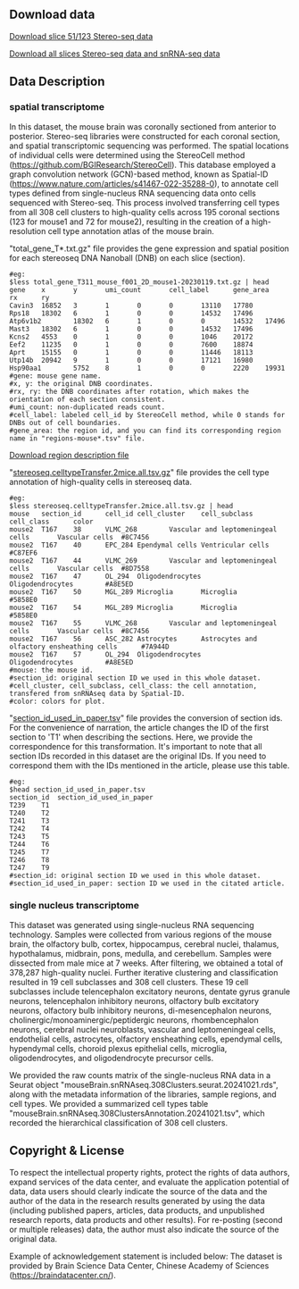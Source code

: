 ## Download data

[Download slice 51/123 Stereo-seq data](https://example.com)

[Download all slices Stereo-seq data and snRNA-seq data](https://example.com)

## Data Description

### spatial transcriptome
In this dataset, the mouse brain was coronally sectioned from anterior to posterior. Stereo-seq libraries were constructed for each coronal section, and spatial transcriptomic sequencing was performed. The spatial locations of individual cells were determined using the StereoCell method (https://github.com/BGIResearch/StereoCell). This database employed a graph convolution network (GCN)-based method, known as Spatial-ID (https://www.nature.com/articles/s41467-022-35288-0), to annotate cell types defined from single-nucleus RNA sequencing data onto cells sequenced with Stereo-seq. This process involved transferring cell types from all 308 cell clusters to high-quality cells across 195 coronal sections (123 for mouse1 and 72 for mouse2), resulting in the creation of a high-resolution cell type annotation atlas of the mouse brain.

"total_gene_T*.txt.gz" file provides the gene expression and spatial position for each stereoseq DNA Nanoball (DNB) on each slice (section).
~~~shell
#eg: 
$less total_gene_T311_mouse_f001_2D_mouse1-20230119.txt.gz | head
gene    x       y       umi_count       cell_label      gene_area       rx      ry
Cavin3  16852   3       1       0       0       13110   17780
Rps18   18302   6       1       0       0       14532   17496
Atp6v1b2        18302   6       1       0       0       14532   17496
Mast3   18302   6       1       0       0       14532   17496
Kcns2   4553    0       1       0       0       1046    20172
Eef2    11235   0       1       0       0       7600    18874
Aprt    15155   0       1       0       0       11446   18113
Utp14b  20942   9       1       0       0       17121   16980
Hsp90aa1        5752    8       1       0       0       2220    19931
#gene: mouse gene name.
#x, y: the original DNB coordinates.
#rx, ry: the DNB coordinates after rotation, which makes the orientation of each section consistent.
#umi_count: non-duplicated reads count.
#cell_label: labeled cell_id by StereoCell method, while 0 stands for DNBs out of cell boundaries.
#gene_area: the region id, and you can find its corresponding region name in "regions-mouse*.tsv" file.
~~~
[Download region description file](https://example.com)

"[stereoseq.celltypeTransfer.2mice.all.tsv.gz](https://example.com)" file provides the cell type annotation of high-quality cells in stereoseq data.
~~~shell
#eg:
$less stereoseq.celltypeTransfer.2mice.all.tsv.gz | head
mouse   section_id      cell_id cell_cluster    cell_subclass   cell_class      color
mouse2  T167    38      VLMC_268        Vascular and leptomeningeal cells       Vascular cells  #8C7456
mouse2  T167    40      EPC_284 Ependymal cells Ventricular cells       #C87EF6
mouse2  T167    44      VLMC_269        Vascular and leptomeningeal cells       Vascular cells  #8D7558
mouse2  T167    47      OL_294  Oligodendrocytes        Oligodendrocytes        #A8E5ED
mouse2  T167    50      MGL_289 Microglia       Microglia       #5858E0
mouse2  T167    54      MGL_289 Microglia       Microglia       #5858E0
mouse2  T167    55      VLMC_268        Vascular and leptomeningeal cells       Vascular cells  #8C7456
mouse2  T167    56      ASC_282 Astrocytes      Astrocytes and olfactory ensheathing cells      #7A944D
mouse2  T167    57      OL_294  Oligodendrocytes        Oligodendrocytes        #A8E5ED
#mouse: the mouse id.
#section_id: original section ID we used in this whole dataset.
#cell_cluster, cell_subclass, cell_class: the cell annotation, transfered from snRNAseq data by Spatial-ID.
#color: colors for plot.
~~~

"[section_id_used_in_paper.tsv](https://example.com)" file provides the conversion of section ids. For the convenience of narration, the article changes the ID of the first section to 'T1' when describing the sections. Here, we provide the correspondence for this transformation. It's important to note that all section IDs recorded in this dataset are the original IDs. If you need to correspond them with the IDs mentioned in the article, please use this table.
~~~shell
#eg:
$head section_id_used_in_paper.tsv
section_id	section_id_used_in_paper
T239	T1
T240	T2
T241	T3
T242	T4
T243	T5
T244	T6
T245	T7
T246	T8
T247	T9
#section_id: original section ID we used in this whole dataset.
#section_id_used_in_paper: section ID we used in the citated article.
~~~

### single nucleus transcriptome
This dataset was generated using single-nucleus RNA sequencing technology. Samples were collected from various regions of the mouse brain, the olfactory bulb, cortex, hippocampus, cerebral nuclei, thalamus, hypothalamus, midbrain, pons, medulla, and cerebellum. Samples were dissected from male mice at 7 weeks. After filtering, we obtained a total of 378,287 high-quality nuclei. Further iterative clustering and classification resulted in 19 cell subclasses and 308 cell clusters. These 19 cell subclasses include telencephalon excitatory neurons, dentate gyrus granule neurons, telencephalon inhibitory neurons, olfactory bulb excitatory neurons, olfactory bulb inhibitory neurons, di-mesencephalon neurons, cholinergic/monoaminergic/peptidergic neurons, rhombencephalon neurons, cerebral nuclei neuroblasts, vascular and leptomeningeal cells, endothelial cells, astrocytes, olfactory ensheathing cells, ependymal cells, hypendymal cells, choroid plexus epithelial cells, microglia, oligodendrocytes, and oligodendrocyte precursor cells.

We provided the raw counts matrix of the single-nucleus RNA data in a Seurat object "mouseBrain.snRNAseq.308Clusters.seurat.20241021.rds", along with the metadata information of the libraries, sample regions, and cell types. We provided a summarized cell types table "mouseBrain.snRNAseq.308ClustersAnnotation.20241021.tsv", which recorded the hierarchical classification of 308 cell clusters.

## **Copyright & License**

To respect the intellectual property rights, protect the rights of data authors, expand services of the data center, and evaluate the application potential of data, data users should clearly indicate the source of the data and the author of the data in the research results generated by using the data (including published papers, articles, data products, and unpublished research reports, data products and other results). For re-posting (second or multiple releases) data, the author must also indicate the source of the original data.

Example of acknowledgement statement is included below: The dataset is provided by Brain Science Data Center, Chinese Academy of Sciences (https://braindatacenter.cn/).
